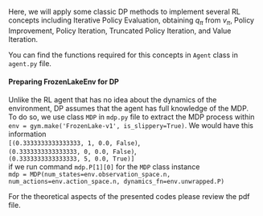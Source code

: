 Here, we will apply some classic DP methods to implement several RL concepts including Iterative Policy Evaluation, obtaining $q_\pi$ from $v_\pi$, Policy Improvement, Policy Iteration, Truncated Policy Iteration, and Value Iteration.

You can find the functions required for this concepts in `Agent` class in `agent.py` file.
#### Preparing FrozenLakeEnv for DP
Unlike the RL agent that has no idea about the dynamics of the environment, DP assumes that the agent has full knowledge of the MDP.  
To do so, we use class `MDP` in `mdp.py` file to extract the MDP process within `env = gym.make('FrozenLake-v1', is_slippery=True)`.
We would have this information  
`[(0.3333333333333333, 1, 0.0, False)`,  
 `(0.3333333333333333, 0, 0.0, False)`,  
 `(0.3333333333333333, 5, 0.0, True)]`  
if we run command 
`mdp.P[1][0]`
for the `MDP` class instance  
`mdp = MDP(num_states=env.observation_space.n, num_actions=env.action_space.n, dynamics_fn=env.unwrapped.P)`  


For the theoretical aspects of the presented codes please review the pdf file.
